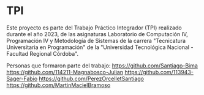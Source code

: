 # TPI

Este proyecto es parte del Trabajo Práctico Integrador (TPI) realizado durante el año 2023, de las asignaturas Laboratorio de Computación IV, Programación IV y Metodología de Sistemas de la carrera "Tecnicatura Universitaria en Programación" de la "Universidad Tecnológica Nacional - Facultad Regional Córdoba".

Personas que formaron parte del trabajo:
  https://github.com/Santiago-Bima
  https://github.com/114211-Magnabosco-Julian
  https://github.com/113943-Sager-Fabio
  https://github.com/PerezOrcelletSantiago
  https://github.com/MartinMacielBramoso

